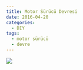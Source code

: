 ```yaml
---
title: Motor Sürücü Devresi
date: 2016-04-20
categories:
  - DIY
tags:
  - motor sürücü
  - devre
--- 
```

![](images/motorSurucuu.png)
